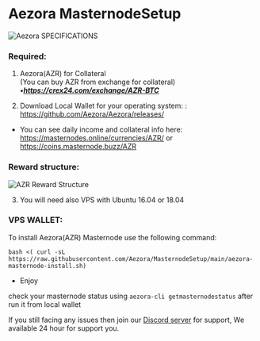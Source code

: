 # Aezora MasternodeSetup

<img src="https://i.imgur.com/qEoqz9y.png"  alt="Aezora SPECIFICATIONS">

### Required:

1. Aezora(AZR) for Collateral <br>
(You can buy AZR from exchange for collateral) <br>
***•https://crex24.com/exchange/AZR-BTC <br>***

2. Download Local Wallet for your operating system: : https://github.com/Aezora/Aezora/releases/

- You can see daily income and collateral info here: https://masternodes.online/currencies/AZR/ or https://coins.masternode.buzz/AZR <br>


### Reward structure:
<img src="https://i.imgur.com/q0bI7OA.png" alt="AZR Reward Structure">

3. You will need also VPS with Ubuntu 16.04 or 18.04

### VPS WALLET:

To install Aezora(AZR) Masternode use the following command:

`bash <( curl -sL https://raw.githubusercontent.com/Aezora/MasternodeSetup/main/aezora-masternode-install.sh)`

- Enjoy

check your masternode status using `aezora-cli getmasternodestatus` after run it from local wallet

If you still facing any issues then join our <a href="https://discordapp.com/invite/HhzHDcn">Discord server</a> for support, We available 24 hour for support you.
